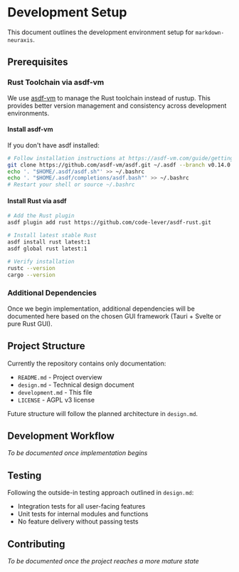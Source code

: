# Development Setup

This document outlines the development environment setup for `markdown-neuraxis`.

## Prerequisites

### Rust Toolchain via asdf-vm

We use [asdf-vm](https://asdf-vm.com/) to manage the Rust toolchain instead of rustup. This provides better version management and consistency across development environments.

#### Install asdf-vm

If you don't have asdf installed:

```bash
# Follow installation instructions at https://asdf-vm.com/guide/getting-started.html
git clone https://github.com/asdf-vm/asdf.git ~/.asdf --branch v0.14.0
echo '. "$HOME/.asdf/asdf.sh"' >> ~/.bashrc
echo '. "$HOME/.asdf/completions/asdf.bash"' >> ~/.bashrc
# Restart your shell or source ~/.bashrc
```

#### Install Rust via asdf

```bash
# Add the Rust plugin
asdf plugin add rust https://github.com/code-lever/asdf-rust.git

# Install latest stable Rust
asdf install rust latest:1
asdf global rust latest:1

# Verify installation
rustc --version
cargo --version
```

### Additional Dependencies

Once we begin implementation, additional dependencies will be documented here based on the chosen GUI framework (Tauri + Svelte or pure Rust GUI).

## Project Structure

Currently the repository contains only documentation:
- `README.md` - Project overview
- `design.md` - Technical design document
- `development.md` - This file
- `LICENSE` - AGPL v3 license

Future structure will follow the planned architecture in `design.md`.

## Development Workflow

*To be documented once implementation begins*

## Testing

Following the outside-in testing approach outlined in `design.md`:
- Integration tests for all user-facing features
- Unit tests for internal modules and functions
- No feature delivery without passing tests

## Contributing

*To be documented once the project reaches a more mature state*